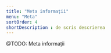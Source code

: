 ```yaml
---
title: "Meta informații"
menu: "Meta"
sortOrder: 4
shortDescription : de scris descrierea
---
```


@TODO: Meta informații
